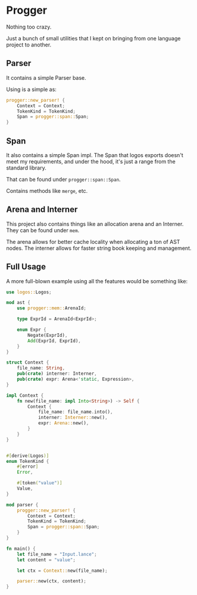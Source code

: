 # Progger

Nothing too crazy.

Just a bunch of small utilities that I kept on bringing from one language project to another.

## Parser

It contains a simple Parser base.

Using is a simple as:


```rust
progger::new_parser! {
    Context = Context;
    TokenKind = TokenKind;
    Span = progger::span::Span;
}
```

##  Span

It also contains a simple Span impl.
The Span that logos exports doesn't meet my requirements, and under the hood, it's just a range from the standard library.

That can be found under `progger::span::Span`.

Contains methods like `merge`, etc.

## Arena and Interner

This project also contains things like an allocation arena and an Interner.  
They can be found under `mem`.

The arena allows for better cache locality when allocating a ton of AST nodes.
The interner allows for faster string book keeping and management.


## Full Usage


A more full-blown example using all the features would be something like:

```rust
use logos::Logos;

mod ast {
    use progger::mem::ArenaId;

    type ExprId = ArenaId<ExprId>;

    enum Expr {
        Negate(ExprId),
        Add(ExprId, ExprId),
    }
}

struct Context {
    file_name: String,
    pub(crate) interner: Interner,
    pub(crate) expr: Arena<'static, Expression>,
}

impl Context {
    fn new(file_name: impl Into<String>) -> Self {
        Context {
            file_name: file_name.into(),
            interner: Interner::new(),
            expr: Arena::new(),
        }
    }
}


#[derive(Logos)]
enum TokenKind {
    #[error]
    Error,

    #[token("value")]
    Value,
}

mod parser {
    progger::new_parser! {
        Context = Context;
        TokenKind = TokenKind;
        Span = progger::span::Span;
    }
}

fn main() {
    let file_name = "Input.lance";
    let content = "value";

    let ctx = Context::new(file_name);

    parser::new(ctx, content);
}
```

